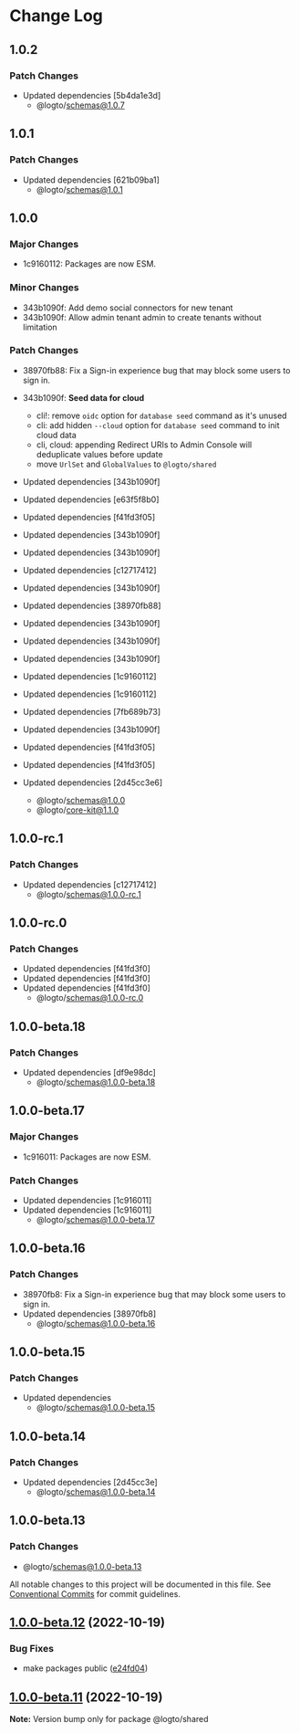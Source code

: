 # Change Log

## 1.0.2

### Patch Changes

- Updated dependencies [5b4da1e3d]
  - @logto/schemas@1.0.7

## 1.0.1

### Patch Changes

- Updated dependencies [621b09ba1]
  - @logto/schemas@1.0.1

## 1.0.0

### Major Changes

- 1c9160112: Packages are now ESM.

### Minor Changes

- 343b1090f: Add demo social connectors for new tenant
- 343b1090f: Allow admin tenant admin to create tenants without limitation

### Patch Changes

- 38970fb88: Fix a Sign-in experience bug that may block some users to sign in.
- 343b1090f: **Seed data for cloud**

  - cli!: remove `oidc` option for `database seed` command as it's unused
  - cli: add hidden `--cloud` option for `database seed` command to init cloud data
  - cli, cloud: appending Redirect URIs to Admin Console will deduplicate values before update
  - move `UrlSet` and `GlobalValues` to `@logto/shared`

- Updated dependencies [343b1090f]
- Updated dependencies [e63f5f8b0]
- Updated dependencies [f41fd3f05]
- Updated dependencies [343b1090f]
- Updated dependencies [343b1090f]
- Updated dependencies [c12717412]
- Updated dependencies [343b1090f]
- Updated dependencies [38970fb88]
- Updated dependencies [343b1090f]
- Updated dependencies [343b1090f]
- Updated dependencies [343b1090f]
- Updated dependencies [1c9160112]
- Updated dependencies [1c9160112]
- Updated dependencies [7fb689b73]
- Updated dependencies [343b1090f]
- Updated dependencies [f41fd3f05]
- Updated dependencies [f41fd3f05]
- Updated dependencies [2d45cc3e6]
  - @logto/schemas@1.0.0
  - @logto/core-kit@1.1.0

## 1.0.0-rc.1

### Patch Changes

- Updated dependencies [c12717412]
  - @logto/schemas@1.0.0-rc.1

## 1.0.0-rc.0

### Patch Changes

- Updated dependencies [f41fd3f0]
- Updated dependencies [f41fd3f0]
- Updated dependencies [f41fd3f0]
  - @logto/schemas@1.0.0-rc.0

## 1.0.0-beta.18

### Patch Changes

- Updated dependencies [df9e98dc]
  - @logto/schemas@1.0.0-beta.18

## 1.0.0-beta.17

### Major Changes

- 1c916011: Packages are now ESM.

### Patch Changes

- Updated dependencies [1c916011]
- Updated dependencies [1c916011]
  - @logto/schemas@1.0.0-beta.17

## 1.0.0-beta.16

### Patch Changes

- 38970fb8: Fix a Sign-in experience bug that may block some users to sign in.
- Updated dependencies [38970fb8]
  - @logto/schemas@1.0.0-beta.16

## 1.0.0-beta.15

### Patch Changes

- Updated dependencies
  - @logto/schemas@1.0.0-beta.15

## 1.0.0-beta.14

### Patch Changes

- Updated dependencies [2d45cc3e]
  - @logto/schemas@1.0.0-beta.14

## 1.0.0-beta.13

### Patch Changes

- @logto/schemas@1.0.0-beta.13

All notable changes to this project will be documented in this file.
See [Conventional Commits](https://conventionalcommits.org) for commit guidelines.

## [1.0.0-beta.12](https://github.com/logto-io/logto/compare/v1.0.0-beta.11...v1.0.0-beta.12) (2022-10-19)

### Bug Fixes

- make packages public ([e24fd04](https://github.com/logto-io/logto/commit/e24fd0479bc20c92bd38b5e214abe441404ce496))

## [1.0.0-beta.11](https://github.com/logto-io/logto/compare/v1.0.0-beta.10...v1.0.0-beta.11) (2022-10-19)

**Note:** Version bump only for package @logto/shared

